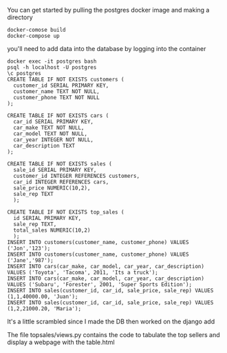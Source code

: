 You can get started by pulling the postgres docker image and making a directory
```
docker-comose build
docker-compose up
```

you'll need to add data into the database by logging into the container
```
docker exec -it postgres bash
psql -h localhost -U postgres
\c postgres
CREATE TABLE IF NOT EXISTS customers (
  customer_id SERIAL PRIMARY KEY,
  customer_name TEXT NOT NULL,
  customer_phone TEXT NOT NULL
);
  
CREATE TABLE IF NOT EXISTS cars (
  car_id SERIAL PRIMARY KEY,
  car_make TEXT NOT NULL,
  car_model TEXT NOT NULL,
  car_year INTEGER NOT NULL,
  car_description TEXT
);
  
CREATE TABLE IF NOT EXISTS sales (
  sale_id SERIAL PRIMARY KEY,
  customer_id INTEGER REFERENCES customers,
  car_id INTEGER REFERENCES cars,
  sale_price NUMERIC(10,2),
  sale_rep TEXT
  );
  
CREATE TABLE IF NOT EXISTS top_sales (
  id SERIAL PRIMARY KEY,
  sale_rep TEXT,
  total_sales NUMERIC(10,2)
  );
INSERT INTO customers(customer_name, customer_phone) VALUES ('Jon','123');
INSERT INTO customers(customer_name, customer_phone) VALUES ('Jane','987');
INSERT INTO cars(car_make, car_model, car_year, car_description) VALUES ('Toyota', 'Tacoma', 2011, 'Its a truck');
INSERT INTO cars(car_make, car_model, car_year, car_description) VALUES ('Subaru', 'Forester', 2001, 'Super Sports Edition');
INSERT INTO sales(customer_id, car_id, sale_price, sale_rep) VALUES (1,1,40000.00, 'Juan');
INSERT INTO sales(customer_id, car_id, sale_price, sale_rep) VALUES (1,2,21000.20, 'Maria');

```

It's a little scrambled since I made the DB then worked on the django add

The file topsales/views.py contains the code to tabulate the top sellers and display a webpage with the table.html

